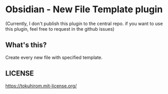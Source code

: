 # Obsidian - New File Template plugin

(Currently, I don't publish this plugin to the central repo. if you want to use this plugin, feel free to request in the github issues)

## What's this?

Create every new file with specified template.

## LICENSE

https://tokuhirom.mit-license.org/
